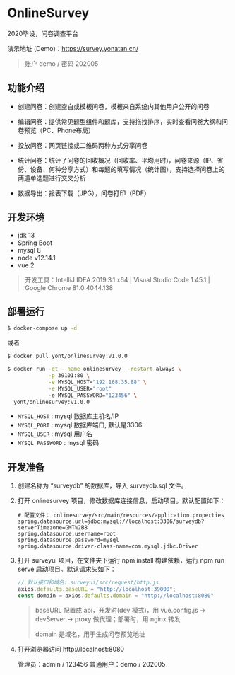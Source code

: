# OnlineSurvey

2020毕设，问卷调查平台

演示地址 (Demo)：https://survey.yonatan.cn/

>账户 demo / 密码 202005



## 功能介绍

- 创建问卷：创建空白或模板问卷，模板来自系统内其他用户公开的问卷

- 编辑问卷：提供常见题型组件和题库，支持拖拽排序，实时查看问卷大纲和问卷预览（PC、Phone布局）

- 投放问卷：网页链接或二维码两种方式分享问卷

- 统计问卷：统计了问卷的回收概况（回收率、平均用时)，问卷来源（IP、省份、设备、何种分享方式）和每题的填写情况（统计图），支持选择问卷上的两道单选题进行交叉分析

- 数据导出：报表下载（JPG），问卷打印（PDF）



## 开发环境

- jdk 13
- Spring Boot
- mysql 8
- node v12.14.1
- vue 2

> 开发工具：IntelliJ IDEA 2019.3.1 x64 | Visual Studio Code 1.45.1 | Google Chrome 81.0.4044.138



## 部署运行

```bash
$ docker-compose up -d
```

或者

```bash
$ docker pull yont/onlinesurvey:v1.0.0

$ docker run -dt --name onlinesurvey --restart always \
             -p 39101:80 \
             -e MYSQL_HOST="192.168.35.88" \
             -e MYSQL_USER="root" 
             -e MYSQL_PASSWORD="123456" \
  yont/onlinesurvey:v1.0.0
```

- `MYSQL_HOST` : mysql 数据库主机名/IP
- `MYSQL_PORT` : mysql 数据库端口, 默认是3306
- `MYSQL_USER` : mysql 用户名
- `MYSQL_PASSWORD` : mysql 密码



## 开发准备

1. 创建名称为 “surveydb” 的数据库，导入 surveydb.sql 文件。

2. 打开 onlinesurvey 项目，修改数据库连接信息，启动项目。默认配置如下：

    ```properties
    # 配置文件： onlinesurvey/src/main/resources/application.properties 
    spring.datasource.url=jdbc:mysql://localhost:3306/surveydb?serverTimezone=GMT%2B8
    spring.datasource.username=root
    spring.datasource.password=mysql
    spring.datasource.driver-class-name=com.mysql.jdbc.Driver
    ```
    
1. 打开 surveyui 项目，在文件夹下运行 npm install 构建依赖，运行 npm run serve 启动项目。默认请求头如下：
	```js
	// 默认接口和域名: surveyui/src/request/http.js 
   axios.defaults.baseURL = "http://localhost:39000";
   const domain = axios.defaults.domain = "http://localhost:8080"
   ```
   
   > baseURL 配置成 api，开发时(dev 模式)，用 vue.config.js -> devServer -> proxy 做代理；部署时，用 nginx 转发
   >
   > domain 是域名，用于生成问卷预览地址
   
4. 打开浏览器访问 http://localhost:8080 

    管理员：admin / 123456
    普通用户：demo / 202005


